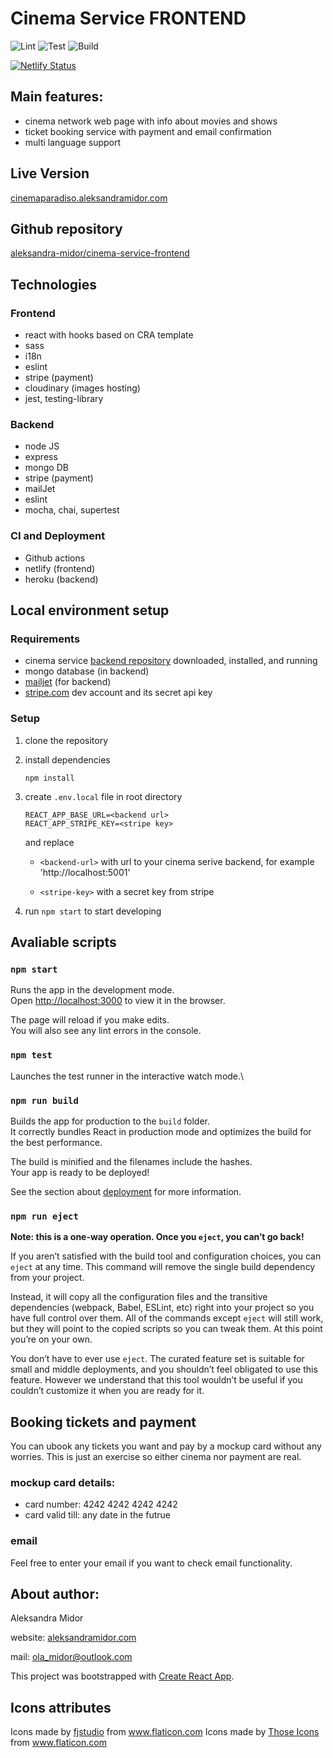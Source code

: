 # Cinema Service FRONTEND

![Lint](https://github.com/aleksandra-midor/cinema-service-frontend/workflows/Lint/badge.svg)
![Test](https://github.com/aleksandra-midor/cinema-service-frontend/workflows/Test/badge.svg)
![Build](https://github.com/aleksandra-midor/cinema-service-frontend/workflows/Build/badge.svg)

[![Netlify Status](https://api.netlify.com/api/v1/badges/050bbac1-5259-40d3-8d18-42b1f58fbc84/deploy-status)](https://app.netlify.com/sites/cinema-paradiso/deploys)

## Main features:

- cinema network web page with info about movies and shows
- ticket booking service with payment and email confirmation
- multi language support

## Live Version

[cinemaparadiso.aleksandramidor.com](https://cinemaparadiso.aleksandramidor.com)

## Github repository

[aleksandra-midor/cinema-service-frontend](https://github.com/aleksandra-midor/cinema-service-frontend)

## Technologies

### Frontend

- react with hooks based on CRA template
- sass
- i18n
- eslint
- stripe (payment)
- cloudinary (images hosting)
- jest, testing-library

### Backend

- node JS
- express
- mongo DB
- stripe (payment)
- mailJet
- eslint
- mocha, chai, supertest

### CI and Deployment

- Github actions
- netlify (frontend)
- heroku (backend)

## Local environment setup

### Requirements

- cinema service [backend repository](https://github.com/aleksandra-midor/cinema-service-backend) downloaded, installed, and running
- mongo database (in backend)
- [mailjet](https://mailjet.com) (for backend)
- [stripe.com](https://stripe.com/en-se) dev account and its secret api key

### Setup

1. clone the repository
2. install dependencies
   ```
   npm install
   ```
3. create `.env.local` file in root directory

   ```
   REACT_APP_BASE_URL=<backend url>
   REACT_APP_STRIPE_KEY=<stripe key>
   ```

   and replace

   - `<backend-url>` with url to your cinema serive backend, for example 'http://localhost:5001'

   - `<stripe-key>` with a secret key from stripe

4. run `npm start` to start developing

## Avaliable scripts

### `npm start`

Runs the app in the development mode.\
Open [http://localhost:3000](http://localhost:3000) to view it in the browser.

The page will reload if you make edits.\
You will also see any lint errors in the console.

### `npm test`
Launches the test runner in the interactive watch mode.\


### `npm run build`
Builds the app for production to the `build` folder.\
It correctly bundles React in production mode and optimizes the build for the best performance.

The build is minified and the filenames include the hashes.\
Your app is ready to be deployed!

See the section about [deployment](https://facebook.github.io/create-react-app/docs/deployment) for more information.

### `npm run eject`
**Note: this is a one-way operation. Once you `eject`, you can’t go back!**

If you aren’t satisfied with the build tool and configuration choices, you can `eject` at any time. This command will remove the single build dependency from your project.

Instead, it will copy all the configuration files and the transitive dependencies (webpack, Babel, ESLint, etc) right into your project so you have full control over them. All of the commands except `eject` will still work, but they will point to the copied scripts so you can tweak them. At this point you’re on your own.

You don’t have to ever use `eject`. The curated feature set is suitable for small and middle deployments, and you shouldn’t feel obligated to use this feature. However we understand that this tool wouldn’t be useful if you couldn’t customize it when you are ready for it.

## Booking tickets and payment
You can ubook any tickets you want and pay by a mockup card without any worries. This is just an exercise so either cinema nor payment are real.

### mockup card details:
- card number: 4242 4242 4242 4242
- card valid till: any date in the futrue

### email
Feel free to enter your email if you want to check email functionality.


## About author:

Aleksandra Midor

website: [aleksandramidor.com](http://aleksandramidor.com/)

mail: [ola_midor@outlook.com](mailto:ola_midor@outlook.com)

This project was bootstrapped with [Create React App](https://github.com/facebook/create-react-app).

## Icons attributes

Icons made by <a href="https://www.flaticon.com/authors/fjstudio" title="fjstudio">fjstudio</a> from <a href="https://www.flaticon.com/" title="Flaticon"> www.flaticon.com</a>
Icons made by <a href="https://www.flaticon.com/authors/those-icons" title="Those Icons">Those Icons</a> from <a href="https://www.flaticon.com/" title="Flaticon"> www.flaticon.com</a>
